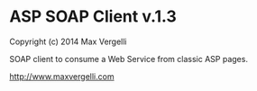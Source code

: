 ASP SOAP Client v.1.3
=============
Copyright (c) 2014 Max Vergelli

SOAP client to consume a Web Service from classic ASP pages.

http://www.maxvergelli.com
